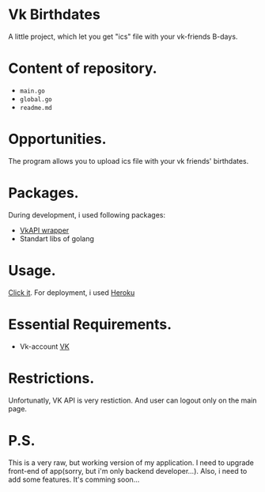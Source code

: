 # Vk Birthdates
A little project, which let you get "ics" file with your vk-friends B-days.

# Content of repository.
- `main.go`
- `global.go`
- `readme.md`

# Opportunities.
The program allows you to upload ics file with your vk friends' birthdates.

# Packages.
During development, i used following packages:
* [VkAPI wrapper](https://github.com/dimonchik0036/vk-api)
* Standart libs of golang

# Usage.
[Click it](https://vkbdates.herokuapp.com).
For deployment, i used [Heroku](https://heroku.com)

# Essential Requirements.
* Vk-account [VK](https://vk.com)

# Restrictions.
Unfortunatly, VK API is very restiction. And user can logout only on the main page.

# P.S.
This is a very raw, but working version of my application. I need to upgrade front-end of app(sorry, but i'm only backend developer...). Also, i need to add some features. It's comming soon...

